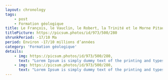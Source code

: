 ```yaml
---
layout: chronology
tags:
    - post
    - Formation géologique
title: Le François, le Vauclin, le Robert, la Trinité et le Morne Pitault
titlePicture: https://picsum.photos/id/973/500/280
shrunkPeriod: -17/10 Ma
period: Environ -17/10 millions d’années
category: 'Formation géologique'
details:
    - img: https://picsum.photos/id/973/500/280,
      text: "Lorem Ipsum is simply dummy text of the printing and typesetting industry. Lorem Ipsum has been the industry's standard dummy text ever since the 1500s, when an unknown printer took a galley of type and scrambled it to make a type specimen book. It has survived not only five centuries, but also the leap into electronic typesetting, remaining essentially unchanged. It was popularised in the 1960s with the release of Letraset sheets containing Lorem Ipsum passages, and more recently with desktop publishing software like Aldus PageMaker including versions of Lorem Ipsum."
    - img: https://picsum.photos/id/973/500/280,
      text: "Lorem Ipsum is simply dummy text of the printing and typesetting industry. Lorem Ipsum has been the industry's standard dummy text ever since the 1500s, when an unknown printer took a galley of type and scrambled it to make a type specimen book. It has survived not only five centuries, but also the leap into electronic typesetting, remaining essentially unchanged. It was popularised in the 1960s with the release of Letraset sheets containing Lorem Ipsum passages, and more recently with desktop publishing software like Aldus PageMaker including versions of Lorem Ipsum."
---
```

